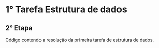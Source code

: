 # 1° Tarefa Estrutura de dados

## 2° Etapa

Código contendo a resolução da primeira tarefa de estrutura de dados.
